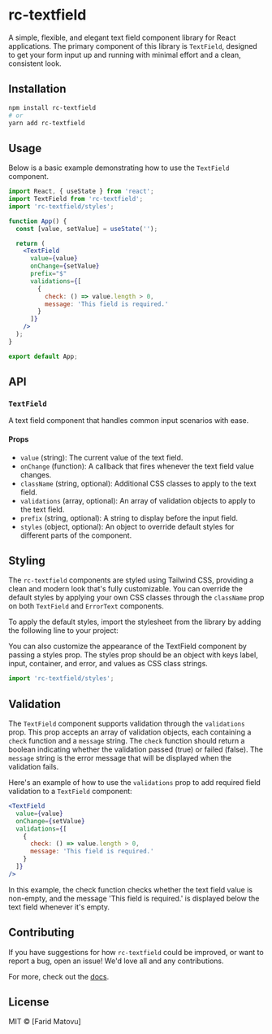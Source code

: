 # rc-textfield

A simple, flexible, and elegant text field component library for React applications. The primary component of this library is `TextField`, designed to get your form input up and running with minimal effort and a clean, consistent look.

## Installation

```bash
npm install rc-textfield
# or
yarn add rc-textfield
```

## Usage

Below is a basic example demonstrating how to use the `TextField` component.

```jsx
import React, { useState } from 'react';
import TextField from 'rc-textfield';
import 'rc-textfield/styles';

function App() {
  const [value, setValue] = useState('');

  return (
    <TextField
      value={value}
      onChange={setValue}
      prefix="$"
      validations={[
        {
          check: () => value.length > 0,
          message: 'This field is required.'
        }
      ]}
    />
  );
}

export default App;
```

## API

### `TextField`

A text field component that handles common input scenarios with ease.

#### Props

- `value` (string): The current value of the text field.
- `onChange` (function): A callback that fires whenever the text field value changes.
- `className` (string, optional): Additional CSS classes to apply to the text field.
- `validations` (array, optional): An array of validation objects to apply to the text field.
- `prefix` (string, optional): A string to display before the input field.
- `styles` (object, optional): An object to override default styles for different parts of the component.


## Styling

The `rc-textfield` components are styled using Tailwind CSS, providing a clean and modern look that's fully customizable. You can override the default styles by applying your own CSS classes through the `className` prop on both `TextField` and `ErrorText` components.

To apply the default styles, import the stylesheet from the library by adding the following line to your project:

You can also customize the appearance of the TextField component by passing a styles prop. The styles prop should be an object with keys label, input, container, and error, and values as CSS class strings.



```javascript
import 'rc-textfield/styles';
```

## Validation

The `TextField` component supports validation through the `validations` prop. This prop accepts an array of validation objects, each containing a `check` function and a `message` string. The `check` function should return a boolean indicating whether the validation passed (true) or failed (false). The `message` string is the error message that will be displayed when the validation fails.

Here's an example of how to use the `validations` prop to add required field validation to a `TextField` component:

```jsx
<TextField
  value={value}
  onChange={setValue}
  validations={[
    {
      check: () => value.length > 0,
      message: 'This field is required.'
    }
  ]}
/>
```

In this example, the check function checks whether the text field value is non-empty, and the message 'This field is required.' is displayed below the text field whenever it's empty.


## Contributing

If you have suggestions for how `rc-textfield` could be improved, or want to report a bug, open an issue! We'd love all and any contributions.

For more, check out the [docs](#).

## License

MIT © [Farid Matovu]


